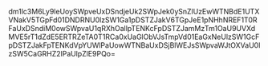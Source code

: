 dm1lc3M6Ly9leUoySWpveUxDSndjeUk2SWpJek0ySnZlUzEwWTNBdE1UTXVNakV5TGpFd01DNDRNU0lzSW1Ga1pDSTZJakV6TGpJeE1pNHhNREF1T0RFaUxDSndiM0owSWpvaU1qRXhOallpTENKcFpDSTZJamMzTm1OaU9UVXdMVE5rT1dZdE5ERTRZeTA0T1RCa0xUaGlObVJsTmpVd01EaGxNeUlzSW1GcFpDSTZJakFpTENKdVpYUWlPaUowWTNBaUxDSjBlWEJsSWpvaWJtOXVaU0lzSW5CaGRHZ2lPaUlpZlE9PQo=
